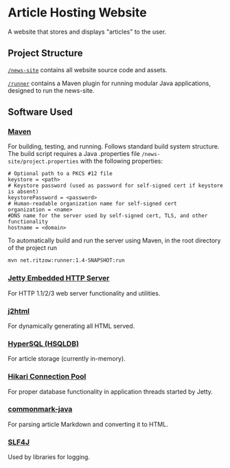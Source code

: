 # Article Hosting Website

A website that stores and displays "articles" to the user.

## Project Structure

[`/news-site`](news-site) contains all website source code and assets.

[`/runner`](runner) contains a Maven plugin for running modular Java applications, designed to run the news-site.

## Software Used

### [Maven](https://maven.apache.org/)

For building, testing, and running. Follows standard build system structure. The build script requires a Java .properties file `/news-site/project.properties` with the following properties:

```properties
# Optional path to a PKCS #12 file
keystore = <path>
# Keystore password (used as password for self-signed cert if keystore is absent)
keystorePassword = <password>
# Human-readable organization name for self-signed cert
organization = <name>
#DNS name for the server used by self-signed cert, TLS, and other functionality
hostname = <domain>
```

To automatically build and run the server using Maven, in the root directory of the project run

```sh
mvn net.ritzow:runner:1.4-SNAPSHOT:run
```

### [Jetty Embedded HTTP Server](https://www.eclipse.org/jetty/documentation/jetty-11/programming-guide/index.html)

For HTTP 1.1/2/3 web server functionality and utilities.

### [j2html](https://j2html.com/)

For dynamically generating all HTML served.

### [HyperSQL (HSQLDB)](http://hsqldb.org/)

For article storage (currently in-memory).

### [Hikari Connection Pool](https://github.com/brettwooldridge/HikariCP)

For proper database functionality in application threads started by Jetty.

### [commonmark-java](https://github.com/commonmark/commonmark-java)

For parsing article Markdown and converting it to HTML.

### [SLF4J](http://www.slf4j.org/)

Used by libraries for logging.